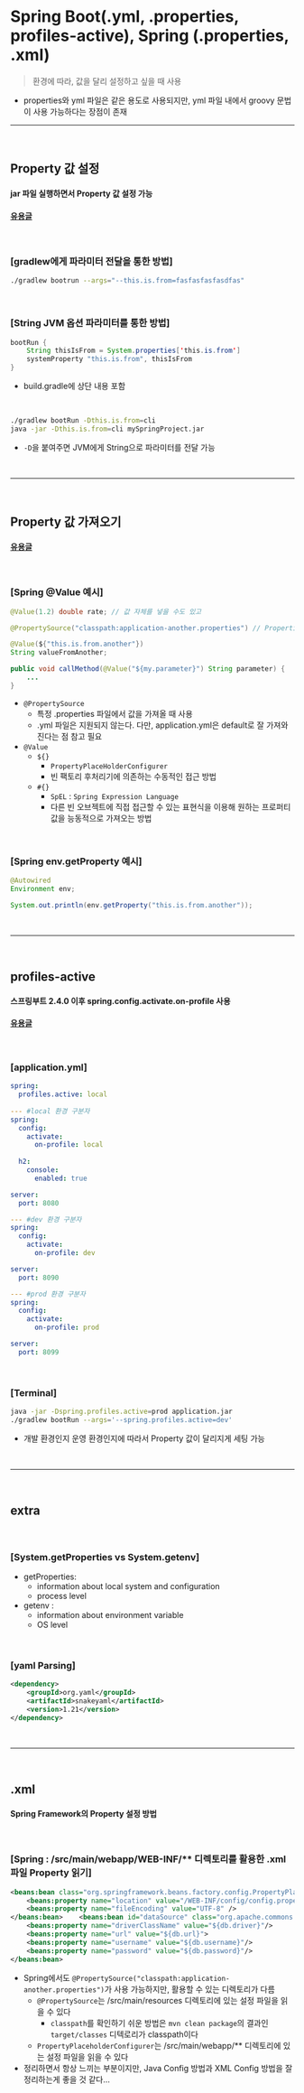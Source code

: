 # Spring Boot(.yml, .properties, profiles-active), Spring (.properties, .xml)
> 환경에 따라, 값을 달리 설정하고 싶을 때 사용
* properties와 yml 파일은 같은 용도로 사용되지만, yml 파일 내에서 groovy 문법이 사용 가능하다는 장점이 존재

<hr>
<br>

## Property 값 설정
#### jar 파일 실행하면서 Property 값 설정 가능
#### [유용글](https://m.blog.naver.com/PostView.naver?isHttpsRedirect=true&blogId=youreme&logNo=110158875473)

<br>

### [gradlew에게 파라미터 전달을 통한 방법]
```bash
./gradlew bootrun --args="--this.is.from=fasfasfasfasdfas"
```

<br>

### [String JVM 옵션 파라미터를 통한 방법]

```java
bootRun {
    String thisIsFrom = System.properties['this.is.from']
    systemProperty "this.is.from", thisIsFrom
}
```
* build.gradle에 상단 내용 포함

<br>

```bash
./gradlew bootRun -Dthis.is.from=cli
java -jar -Dthis.is.from=cli mySpringProject.jar
```
* `-D`을 붙여주면 JVM에게 String으로 파라미터를 전달 가능

<br>
<hr>
<br>

## Property 값 가져오기
#### [유용글](https://bcp0109.tistory.com/227) 

<br>

### [Spring @Value 예시]
```java
@Value(1.2) double rate; // 값 자체를 넣을 수도 있고

@PropertySource("classpath:application-another.properties") // Properties 파일에서 값을 가져올 수도 있다

@Value(${"this.is.from.another"})
String valueFromAnother;

public void callMethod(@Value("${my.parameter}") String parameter) {
    ...
}
```
* `@PropertySource` 
  * 특정 .properties 파일에서 값을 가져올 때 사용
  * .yml 파일은 지원되지 않는다. 다만, application.yml은 default로 잘 가져와진다는 점 참고 필요
* `@Value`
  * `${}`
    * `PropertyPlaceHolderConfigurer`
    * 빈 팩토리 후처리기에 의존하는 수동적인 접근 방법
  * `#{}`
    * `SpEL` : `Spring Expression Language`
    * 다른 빈 오브젝트에 직접 접근할 수 있는 표현식을 이용해 원하는 프로퍼티 값을 능동적으로 가져오는 방법

<br>

### [Spring env.getProperty 예시]
```java
@Autowired
Environment env;

System.out.println(env.getProperty("this.is.from.another"));
```

<br>
<hr>
<br>

## profiles-active
#### 스프링부트 2.4.0 이후 spring.config.activate.on-profile 사용
#### [유용글](https://stackoverflow.com/questions/31038250/setting-active-profile-and-config-location-from-command-line-in-spring-boot)

<br>

### [application.yml]
```yml
spring:
  profiles.active: local
  
--- #local 환경 구분자
spring:
  config:
    activate:
      on-profile: local
      
  h2:
    console:
      enabled: true

server:
  port: 8080

--- #dev 환경 구분자
spring:
  config:
    activate:
      on-profile: dev

server:
  port: 8090

--- #prod 환경 구분자
spring:
  config:
    activate:
      on-profile: prod

server:
  port: 8099
```

<br>

### [Terminal]
```bash
java -jar -Dspring.profiles.active=prod application.jar
./gradlew bootRun --args='--spring.profiles.active=dev'
```
* 개발 환경인지 운영 환경인지에 따라서 Property 값이 달리지게 세팅 가능

<br>
<hr>
<br>

## extra
#### 

<br>

### [System.getProperties vs System.getenv]
* getProperties: 
  * information about local system and configuration
  * process level
* getenv : 
  * information about environment variable
  * OS level

<br>

### [yaml Parsing]
```xml
<dependency>
    <groupId>org.yaml</groupId>
    <artifactId>snakeyaml</artifactId>
    <version>1.21</version>            
</dependency>
```

<br>
<hr>
<br>

## .xml 
#### Spring Framework의 Property 설정 방법

<br>

### [Spring : /src/main/webapp/WEB-INF/** 디렉토리를 활용한 .xml 파일 Property 읽기]
```xml
<beans:bean class="org.springframework.beans.factory.config.PropertyPlaceholderConfigurer">
    <beans:property name="location" value="/WEB-INF/config/config.properties"/>
    <beans:property name="fileEncoding" value="UTF-8" />
</beans:bean>    <beans:bean id="dataSource" class="org.apache.commons.dbcp.BasicDataSource">
    <beans:property name="driverClassName" value="${db.driver}"/>
    <beans:property name="url" value="${db.url}">
    <beans:property name="username" value="${db.username}"/>
    <beans:property name="password" value="${db.password}"/>
</beans:bean>
```
* Spring에서도 `@PropertySource("classpath:application-another.properties")`가 사용 가능하지만, 활용할 수 있는 디렉토리가 다름
  * `@PropertySource`는 /src/main/resources 디렉토리에 있는 설정 파일을 읽을 수 있다
    * `classpath`를 확인하기 쉬운 방법은 `mvn clean package`의 결과인 `target/classes` 디텍로리가 classpath이다
  * `PropertyPlaceholderConfigurer`는 /src/main/webapp/** 디렉토리에 있는 설정 파일을 읽을 수 있다
* 정리하면서 항상 느끼는 부분이지만, Java Config 방법과 XML Config 방법을 잘 정리하는게 좋을 것 같다...

